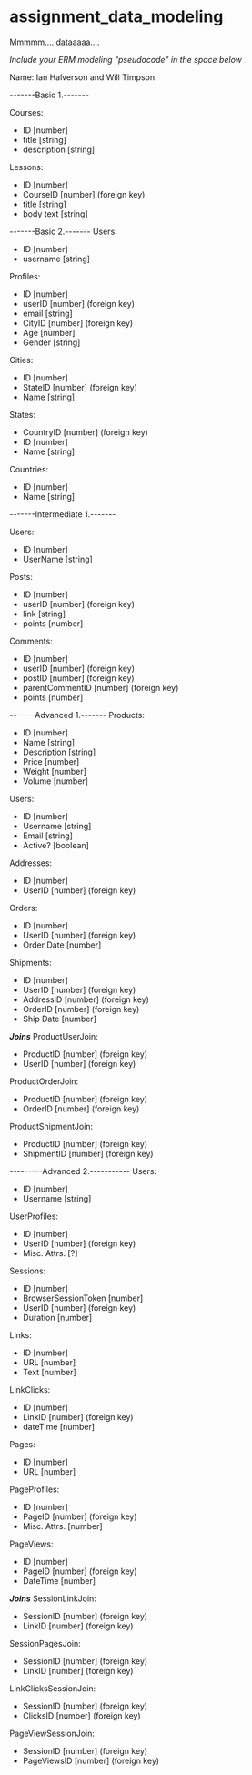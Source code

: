 # assignment_data_modeling
Mmmmm.... dataaaaa....

*Include your ERM modeling "pseudocode" in the space below*

Name: Ian Halverson and Will Timpson

-------Basic 1.-------

Courses:
- ID          [number]
- title       [string]
- description [string]

Lessons:
- ID        [number]
- CourseID  [number] (foreign key)
- title     [string]
- body text [string]

-------Basic 2.-------
Users:
- ID         [number]
- username   [string]

Profiles:
- ID        [number]
- userID    [number] (foreign key)
- email     [string]
- CityID    [number] (foreign key)
- Age       [number]
- Gender    [string]

Cities:
- ID        [number]
- StateID   [number] (foreign key)
- Name      [string]

States:
- CountryID   [number] (foreign key)
- ID          [number]
- Name        [string]

Countries:
- ID          [number]
- Name        [string]


-------Intermediate 1.-------

Users:
- ID          [number]
- UserName    [string]

Posts:
- ID          [number]
- userID      [number] (foreign key)
- link        [string]
- points      [number]

Comments:
- ID               [number]
- userID           [number] (foreign key)
- postID           [number] (foreign key)
- parentCommentID  [number] (foreign key)
- points           [number]


-------Advanced 1.-------
Products:
- ID            [number]
- Name          [string]
- Description   [string]
- Price         [number]
- Weight        [number]
- Volume        [number]

Users:
- ID          [number]
- Username    [string]
- Email       [string]
- Active?     [boolean]

Addresses:
- ID          [number]
- UserID      [number] (foreign key)

Orders:   
- ID            [number]
- UserID        [number] (foreign key)
- Order Date    [number]

Shipments:
- ID            [number]
- UserID        [number] (foreign key)
- AddressID     [number] (foreign key)
- OrderID       [number] (foreign key)
- Ship Date     [number]

*****Joins*****
ProductUserJoin:
- ProductID       [number] (foreign key)
- UserID          [number] (foreign key)

ProductOrderJoin:
- ProductID         [number] (foreign key)
- OrderID           [number] (foreign key)

ProductShipmentJoin:
- ProductID         [number] (foreign key)
- ShipmentID        [number] (foreign key)

---------Advanced 2.-----------
Users:
- ID              [number]
- Username        [string]

UserProfiles:
- ID                [number]
- UserID            [number] (foreign key)
- Misc. Attrs.      [?]

Sessions:
- ID                      [number]
- BrowserSessionToken     [number]
- UserID                 [number]    (foreign key)
- Duration               [number]   

Links:
- ID              [number]
- URL             [number]
- Text            [number]

LinkClicks:
- ID              [number]
- LinkID          [number] (foreign key)
- dateTime          [number]

Pages:  
- ID              [number]
- URL             [number]

PageProfiles:
- ID              [number]
- PageID          [number] (foreign key)
- Misc. Attrs.    [number]

PageViews:
- ID              [number]
- PageID            [number] (foreign key)
- DateTime          [number]


*****Joins*****
SessionLinkJoin:
- SessionID         [number] (foreign key)
- LinkID            [number] (foreign key)

SessionPagesJoin:
- SessionID         [number] (foreign key)
- LinkID            [number] (foreign key)

LinkClicksSessionJoin:
- SessionID         [number] (foreign key)
- ClicksID          [number] (foreign key)

PageViewSessionJoin:
- SessionID           [number] (foreign key)
- PageViewsID         [number] (foreign key)
